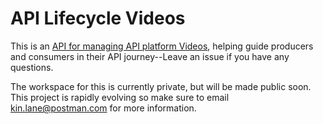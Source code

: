 # API Lifecycle Videos
This is an [API for managing API platform Videos](https://www.postman.com/postman/workspace/postman-open-technologies-lifecycle-control/api/2ac2e054-7980-4de7-91cc-61b97a7703b6), helping guide producers and consumers in their API journey--Leave an issue if you have any questions.

The workspace for this is currently private, but will be made public soon. This project is rapidly evolving so make sure to email kin.lane@postman.com for more information.
